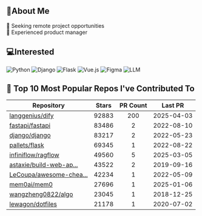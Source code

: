 ## 💫About Me 
👯 Seeking remote project opportunities   
🌱 Experienced product manager

## 💻Interested
![Python](https://img.shields.io/badge/python-3670A0?style=for-the-badge&logo=python&logoColor=ffdd54) ![Django](https://img.shields.io/badge/django-%23092E20.svg?style=for-the-badge&logo=django&logoColor=white) ![Flask](https://img.shields.io/badge/flask-%23000.svg?style=for-the-badge&logo=flask&logoColor=white) ![Vue.js](https://img.shields.io/badge/vuejs-%2335495e.svg?style=for-the-badge&logo=vuedotjs&logoColor=%234FC08D)  ![Figma](https://img.shields.io/badge/figma-%23F24E1E.svg?style=for-the-badge&logo=figma&logoColor=white) ![LLM](https://img.shields.io/badge/LLM-%23412991.svg?style=for-the-badge&logo=openai&logoColor=white)

## 🌟 Top 10 Most Popular Repos I've Contributed To

| Repository | Stars | PR Count | Last PR |
|-----|:---:|:---:|:---:|
| [langgenius/dify](https://github.com/langgenius/dify) | 92883 | 200 | 2025-04-03 |
| [fastapi/fastapi](https://github.com/fastapi/fastapi) | 83486 | 2 | 2022-08-10 |
| [django/django](https://github.com/django/django) | 83217 | 2 | 2022-05-23 |
| [pallets/flask](https://github.com/pallets/flask) | 69345 | 1 | 2022-08-22 |
| [infiniflow/ragflow](https://github.com/infiniflow/ragflow) | 49560 | 5 | 2025-03-05 |
| [astaxie/build-web-ap...](https://github.com/astaxie/build-web-application-with-golang) | 43522 | 2 | 2019-09-16 |
| [LeCoupa/awesome-chea...](https://github.com/LeCoupa/awesome-cheatsheets) | 42234 | 1 | 2022-05-09 |
| [mem0ai/mem0](https://github.com/mem0ai/mem0) | 27696 | 1 | 2025-01-06 |
| [wangzheng0822/algo](https://github.com/wangzheng0822/algo) | 23045 | 1 | 2018-12-25 |
| [lewagon/dotfiles](https://github.com/lewagon/dotfiles) | 21178 | 1 | 2020-07-02 |

